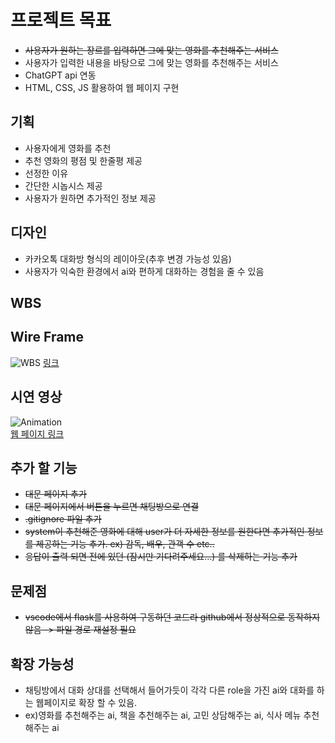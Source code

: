 # 프로젝트 목표
* ~~사용자가 원하는 장르를 입력하면 그에 맞는 영화를 추천해주는 서비스~~
* 사용자가 입력한 내용을 바탕으로 그에 맞는 영화를 추천해주는 서비스
* ChatGPT api 연동
* HTML, CSS, JS 활용하여 웹 페이지 구현

## 기획
* 사용자에게 영화를 추천
* 추천 영화의 평점 및 한줄평 제공
* 선정한 이유
* 간단한 시놉시스 제공
* 사용자가 원하면 추가적인 정보 제공

## 디자인
* 카카오톡 대화방 형식의 레이아웃(추후 변경 가능성 있음)
* 사용자가 익숙한 환경에서 ai와 편하게 대화하는 경험을 줄 수 있음
  
## WBS

## Wire Frame
![WBS](https://github.com/user-attachments/assets/ebc40b89-2f51-48cc-acd0-a9a6df7b9831)
[링크](https://www.figma.com/design/2GujRH7iKVgktsKskor9S8/Mini-project?node-id=0-1&t=Pdyuo6l4BqYelV7E-0)

## 시연 영상
![Animation](https://github.com/user-attachments/assets/b10e4c99-064e-480c-b411-0f8811d8d32a)<br>
[웹 페이지 링크](https://lwj0712.github.io/mini_project/)

## 추가 할 기능
* ~~대문 페이지 추가~~
* ~~대문 페이지에서 버튼을 누르면 채팅방으로 연결~~
* ~~.gitignore 파일 추가~~
* ~~system이 추천해준 영화에 대해 user가 더 자세한 정보를 원한다면 추가적인 정보를 제공하는 기능 추가. ex) 감독, 배우, 관객 수 etc..~~
* ~~응답이 출력 되면 전에 있던 (잠시만 기다려주세요...) 를 삭제하는 기능 추가~~

## 문제점
* ~~vscode에서 flask를 사용하여 구동하던 코드라 github에서 정상적으로 동작하지 않음 -> 파일 경로 재설정 필요~~

## 확장 가능성
* 채팅방에서 대화 상대를 선택해서 들어가듯이 각각 다른 role을 가진 ai와 대화를 하는 웹페이지로 확장 할 수 있음.
* ex)영화를 추천해주는 ai, 책을 추천해주는 ai, 고민 상담해주는 ai, 식사 메뉴 추천해주는 ai
